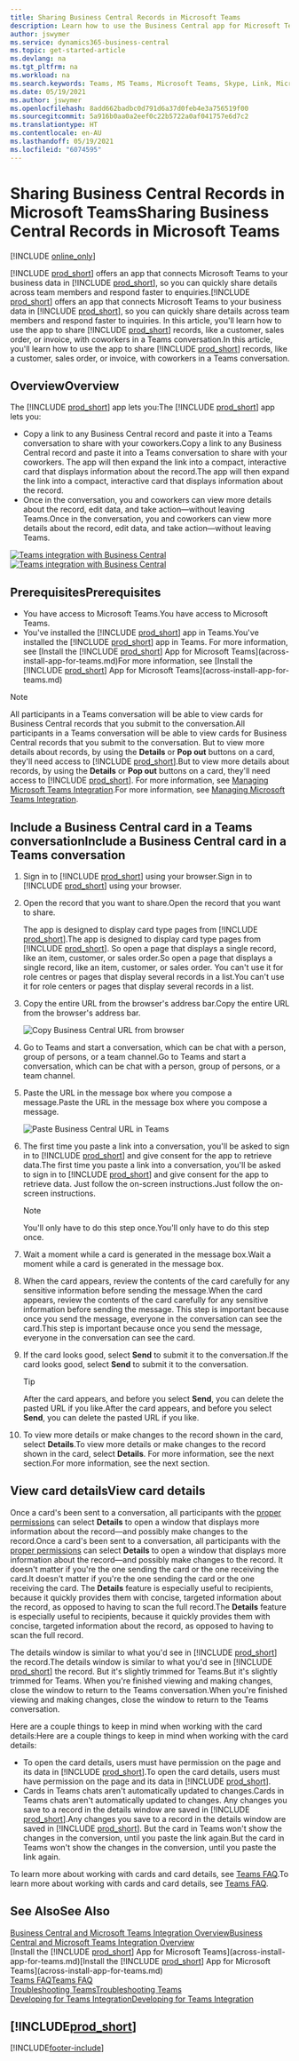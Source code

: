 ```yaml
---
title: Sharing Business Central Records in Microsoft Teams
description: Learn how to use the Business Central app for Microsoft Teams.
author: jswymer
ms.service: dynamics365-business-central
ms.topic: get-started-article
ms.devlang: na
ms.tgt_pltfrm: na
ms.workload: na
ms.search.keywords: Teams, MS Teams, Microsoft Teams, Skype, Link, Microsoft 365, collaborate, collaboration, teamwork, share records
ms.date: 05/19/2021
ms.author: jswymer
ms.openlocfilehash: 8add662badbc0d791d6a37d0feb4e3a756519f00
ms.sourcegitcommit: 5a916b0aa0a2eef0c22b5722a0af041757e6d7c2
ms.translationtype: HT
ms.contentlocale: en-AU
ms.lasthandoff: 05/19/2021
ms.locfileid: "6074595"
---
```

# <a name="sharing-business-central-records-in-microsoft-teams"></a><span data-ttu-id="8733e-103">Sharing Business Central Records in Microsoft Teams</span><span class="sxs-lookup"><span data-stu-id="8733e-103">Sharing Business Central Records in Microsoft Teams</span></span>

[!INCLUDE [online_only](includes/online_only.md)]

<span data-ttu-id="8733e-104">[!INCLUDE [prod_short](includes/prod_short.md)] offers an app that connects Microsoft Teams to your business data in [!INCLUDE [prod_short](includes/prod_short.md)], so you can quickly share details across team members and respond faster to enquiries.</span><span class="sxs-lookup"><span data-stu-id="8733e-104">[!INCLUDE [prod_short](includes/prod_short.md)] offers an app that connects Microsoft Teams to your business data in [!INCLUDE [prod_short](includes/prod_short.md)], so you can quickly share details across team members and respond faster to inquiries.</span></span> <span data-ttu-id="8733e-105">In this article, you'll learn how to use the app to share [!INCLUDE [prod_short](includes/prod_short.md)] records, like a customer, sales order, or invoice, with coworkers in a Teams conversation.</span><span class="sxs-lookup"><span data-stu-id="8733e-105">In this article, you'll learn how to use the app to share [!INCLUDE [prod_short](includes/prod_short.md)] records, like a customer, sales order, or invoice, with coworkers in a Teams conversation.</span></span>

## <a name="overview"></a><span data-ttu-id="8733e-106">Overview</span><span class="sxs-lookup"><span data-stu-id="8733e-106">Overview</span></span>

<span data-ttu-id="8733e-107">The [!INCLUDE [prod_short](includes/prod_short.md)] app lets you:</span><span class="sxs-lookup"><span data-stu-id="8733e-107">The [!INCLUDE [prod_short](includes/prod_short.md)] app lets you:</span></span>

- <span data-ttu-id="8733e-108">Copy a link to any Business Central record and paste it into a Teams conversation to share with your coworkers.</span><span class="sxs-lookup"><span data-stu-id="8733e-108">Copy a link to any Business Central record and paste it into a Teams conversation to share with your coworkers.</span></span> <span data-ttu-id="8733e-109">The app will then expand the link into a compact, interactive card that displays information about the record.</span><span class="sxs-lookup"><span data-stu-id="8733e-109">The app will then expand the link into a compact, interactive card that displays information about the record.</span></span>
- <span data-ttu-id="8733e-110">Once in the conversation, you and coworkers can view more details about the record, edit data, and take action&mdash;without leaving Teams.</span><span class="sxs-lookup"><span data-stu-id="8733e-110">Once in the conversation, you and coworkers can view more details about the record, edit data, and take action&mdash;without leaving Teams.</span></span>

<span data-ttu-id="8733e-111">[![Teams integration with Business Central](media/teams-intro-v3.png)](media/teams-intro-v3.png#lightbox)</span><span class="sxs-lookup"><span data-stu-id="8733e-111">[![Teams integration with Business Central](media/teams-intro-v3.png)](media/teams-intro-v3.png#lightbox)</span></span>

## <a name="prerequisites"></a><span data-ttu-id="8733e-112">Prerequisites</span><span class="sxs-lookup"><span data-stu-id="8733e-112">Prerequisites</span></span>

- <span data-ttu-id="8733e-113">You have access to Microsoft Teams.</span><span class="sxs-lookup"><span data-stu-id="8733e-113">You have access to Microsoft Teams.</span></span>
- <span data-ttu-id="8733e-114">You've installed the [!INCLUDE [prod_short](includes/prod_short.md)] app in Teams.</span><span class="sxs-lookup"><span data-stu-id="8733e-114">You've installed the [!INCLUDE [prod_short](includes/prod_short.md)] app in Teams.</span></span> <span data-ttu-id="8733e-115">For more information, see [Install the [!INCLUDE [prod_short](includes/prod_short.md)] App for Microsoft Teams](across-install-app-for-teams.md)</span><span class="sxs-lookup"><span data-stu-id="8733e-115">For more information, see [Install the [!INCLUDE [prod_short](includes/prod_short.md)] App for Microsoft Teams](across-install-app-for-teams.md)</span></span>

> [!NOTE]
> <span data-ttu-id="8733e-116">All participants in a Teams conversation will be able to view cards for Business Central records that you submit to the conversation.</span><span class="sxs-lookup"><span data-stu-id="8733e-116">All participants in a Teams conversation will be able to view cards for Business Central records that you submit to the conversation.</span></span> <span data-ttu-id="8733e-117">But to view more details about records, by using the **Details** or **Pop out** buttons on a card, they'll need access to [!INCLUDE [prod_short](includes/prod_short.md)].</span><span class="sxs-lookup"><span data-stu-id="8733e-117">But to view more details about records, by using the **Details** or **Pop out** buttons on a card, they'll need access to [!INCLUDE [prod_short](includes/prod_short.md)].</span></span> <span data-ttu-id="8733e-118">For more information, see [Managing Microsoft Teams Integration](admin-teams-integration.md#minimum-requirements-1).</span><span class="sxs-lookup"><span data-stu-id="8733e-118">For more information, see [Managing Microsoft Teams Integration](admin-teams-integration.md#minimum-requirements-1).</span></span>

## <a name="include-a-business-central-card-in-a-teams-conversation"></a><span data-ttu-id="8733e-119">Include a Business Central card in a Teams conversation</span><span class="sxs-lookup"><span data-stu-id="8733e-119">Include a Business Central card in a Teams conversation</span></span>

1. <span data-ttu-id="8733e-120">Sign in to [!INCLUDE [prod_short](includes/prod_short.md)] using your browser.</span><span class="sxs-lookup"><span data-stu-id="8733e-120">Sign in to [!INCLUDE [prod_short](includes/prod_short.md)] using your browser.</span></span>
2. <span data-ttu-id="8733e-121">Open the record that you want to share.</span><span class="sxs-lookup"><span data-stu-id="8733e-121">Open the record that you want to share.</span></span>

    <span data-ttu-id="8733e-122">The app is designed to display card type pages from [!INCLUDE [prod_short](includes/prod_short.md)].</span><span class="sxs-lookup"><span data-stu-id="8733e-122">The app is designed to display card type pages from [!INCLUDE [prod_short](includes/prod_short.md)].</span></span> <span data-ttu-id="8733e-123">So open a page that displays a single record, like an item, customer, or sales order.</span><span class="sxs-lookup"><span data-stu-id="8733e-123">So open a page that displays a single record, like an item, customer, or sales order.</span></span> <span data-ttu-id="8733e-124">You can't use it for role centres or pages that display several records in a list.</span><span class="sxs-lookup"><span data-stu-id="8733e-124">You can't use it for role centers or pages that display several records in a list.</span></span>

3. <span data-ttu-id="8733e-125">Copy the entire URL from the browser's address bar.</span><span class="sxs-lookup"><span data-stu-id="8733e-125">Copy the entire URL from the browser's address bar.</span></span>

   ![Copy Business Central URL from browser](media/teams-url-v2.png)
4. <span data-ttu-id="8733e-127">Go to Teams and start a conversation, which can be chat with a person, group of persons, or a team channel.</span><span class="sxs-lookup"><span data-stu-id="8733e-127">Go to Teams and start a conversation, which can be chat with a person, group of persons, or a team channel.</span></span>

    <!--Teams imposes a few limitations here eg. you cannot unfurl a link during a Voice/Video call :/ We should probably only mention this in a Troubleshooting section (and i hope it will also be fixed soon)-->
5. <span data-ttu-id="8733e-128">Paste the URL in the message box where you compose a message.</span><span class="sxs-lookup"><span data-stu-id="8733e-128">Paste the URL in the message box where you compose a message.</span></span>

   ![Paste Business Central URL in Teams](media/teams-paste-url-v2.png)
6. <span data-ttu-id="8733e-130">The first time you paste a link into a conversation, you'll be asked to sign in to [!INCLUDE [prod_short](includes/prod_short.md)] and give consent for the app to retrieve data.</span><span class="sxs-lookup"><span data-stu-id="8733e-130">The first time you paste a link into a conversation, you'll be asked to sign in to [!INCLUDE [prod_short](includes/prod_short.md)] and give consent for the app to retrieve data.</span></span> <span data-ttu-id="8733e-131">Just follow the on-screen instructions.</span><span class="sxs-lookup"><span data-stu-id="8733e-131">Just follow the on-screen instructions.</span></span>

    > [!NOTE]
    > <span data-ttu-id="8733e-132">You'll only have to do this step once.</span><span class="sxs-lookup"><span data-stu-id="8733e-132">You'll only have to do this step once.</span></span>

7. <span data-ttu-id="8733e-133">Wait a moment while a card is generated in the message box.</span><span class="sxs-lookup"><span data-stu-id="8733e-133">Wait a moment while a card is generated in the message box.</span></span>

8. <span data-ttu-id="8733e-134">When the card appears, review the contents of the card carefully for any sensitive information before sending the message.</span><span class="sxs-lookup"><span data-stu-id="8733e-134">When the card appears, review the contents of the card carefully for any sensitive information before sending the message.</span></span> <span data-ttu-id="8733e-135">This step is important because once you send the message, everyone in the conversation can see the card.</span><span class="sxs-lookup"><span data-stu-id="8733e-135">This step is important because once you send the message, everyone in the conversation can see the card.</span></span>

9. <span data-ttu-id="8733e-136">If the card looks good, select **Send** to submit it to the conversation.</span><span class="sxs-lookup"><span data-stu-id="8733e-136">If the card looks good, select **Send** to submit it to the conversation.</span></span>

    > [!TIP]
    > <span data-ttu-id="8733e-137">After the card appears, and before you select **Send**, you can delete the pasted URL if you like.</span><span class="sxs-lookup"><span data-stu-id="8733e-137">After the card appears, and before you select **Send**, you can delete the pasted URL if you like.</span></span>

10. <span data-ttu-id="8733e-138">To view more details or make changes to the record shown in the card, select **Details**.</span><span class="sxs-lookup"><span data-stu-id="8733e-138">To view more details or make changes to the record shown in the card, select **Details**.</span></span> <span data-ttu-id="8733e-139">For more information, see the next section.</span><span class="sxs-lookup"><span data-stu-id="8733e-139">For more information, see the next section.</span></span>

## <a name="view-card-details"></a><span data-ttu-id="8733e-140">View card details</span><span class="sxs-lookup"><span data-stu-id="8733e-140">View card details</span></span>

<span data-ttu-id="8733e-141">Once a card's been sent to a conversation, all participants with the [proper permissions](admin-teams-integration.md#permissions) can select **Details** to open a window that displays more information about the record&mdash;and possibly make changes to the record.</span><span class="sxs-lookup"><span data-stu-id="8733e-141">Once a card's been sent to a conversation, all participants with the [proper permissions](admin-teams-integration.md#permissions) can select **Details** to open a window that displays more information about the record&mdash;and possibly make changes to the record.</span></span> <span data-ttu-id="8733e-142">It doesn't matter if you're the one sending the card or the one receiving the card.</span><span class="sxs-lookup"><span data-stu-id="8733e-142">It doesn't matter if you're the one sending the card or the one receiving the card.</span></span> <span data-ttu-id="8733e-143">The **Details** feature is especially useful to recipients, because it quickly provides them with concise, targeted information about the record, as opposed to having to scan the full record.</span><span class="sxs-lookup"><span data-stu-id="8733e-143">The **Details** feature is especially useful to recipients, because it quickly provides them with concise, targeted information about the record, as opposed to having to scan the full record.</span></span>

<span data-ttu-id="8733e-144">The details window is similar to what you'd see in [!INCLUDE [prod_short](includes/prod_short.md)] the record.</span><span class="sxs-lookup"><span data-stu-id="8733e-144">The details window is similar to what you'd see in [!INCLUDE [prod_short](includes/prod_short.md)] the record.</span></span> <span data-ttu-id="8733e-145">But it's slightly trimmed for Teams.</span><span class="sxs-lookup"><span data-stu-id="8733e-145">But it's slightly trimmed for Teams.</span></span> <span data-ttu-id="8733e-146">When you're finished viewing and making changes, close the window to return to the Teams conversation.</span><span class="sxs-lookup"><span data-stu-id="8733e-146">When you're finished viewing and making changes, close the window to return to the Teams conversation.</span></span>

<span data-ttu-id="8733e-147">Here are a couple things to keep in mind when working with the card details:</span><span class="sxs-lookup"><span data-stu-id="8733e-147">Here are a couple things to keep in mind when working with the card details:</span></span>

- <span data-ttu-id="8733e-148">To open the card details, users must have permission on the page and its data in [!INCLUDE [prod_short](includes/prod_short.md)].</span><span class="sxs-lookup"><span data-stu-id="8733e-148">To open the card details, users must have permission on the page and its data in [!INCLUDE [prod_short](includes/prod_short.md)].</span></span>
- <span data-ttu-id="8733e-149">Cards in Teams chats aren't automatically updated to changes.</span><span class="sxs-lookup"><span data-stu-id="8733e-149">Cards in Teams chats aren't automatically updated to changes.</span></span> <span data-ttu-id="8733e-150">Any changes you save to a record in the details window are saved in [!INCLUDE [prod_short](includes/prod_short.md)].</span><span class="sxs-lookup"><span data-stu-id="8733e-150">Any changes you save to a record in the details window are saved in [!INCLUDE [prod_short](includes/prod_short.md)].</span></span> <span data-ttu-id="8733e-151">But the card in Teams won't show the changes in the conversion, until you paste the link again.</span><span class="sxs-lookup"><span data-stu-id="8733e-151">But the card in Teams won't show the changes in the conversion, until you paste the link again.</span></span>

<span data-ttu-id="8733e-152">To learn more about working with cards and card details, see [Teams FAQ](teams-faq.md).</span><span class="sxs-lookup"><span data-stu-id="8733e-152">To learn more about working with cards and card details, see [Teams FAQ](teams-faq.md).</span></span>

## <a name="see-also"></a><span data-ttu-id="8733e-153">See Also</span><span class="sxs-lookup"><span data-stu-id="8733e-153">See Also</span></span>

[<span data-ttu-id="8733e-154">Business Central and Microsoft Teams Integration Overview</span><span class="sxs-lookup"><span data-stu-id="8733e-154">Business Central and Microsoft Teams Integration Overview</span></span>](across-teams-overview.md)  
<span data-ttu-id="8733e-155">[Install the [!INCLUDE [prod_short](includes/prod_short.md)] App for Microsoft Teams](across-install-app-for-teams.md)</span><span class="sxs-lookup"><span data-stu-id="8733e-155">[Install the [!INCLUDE [prod_short](includes/prod_short.md)] App for Microsoft Teams](across-install-app-for-teams.md)</span></span>  
[<span data-ttu-id="8733e-156">Teams FAQ</span><span class="sxs-lookup"><span data-stu-id="8733e-156">Teams FAQ</span></span>](teams-faq.md)  
[<span data-ttu-id="8733e-157">Troubleshooting Teams</span><span class="sxs-lookup"><span data-stu-id="8733e-157">Troubleshooting Teams</span></span>](admin-teams-troubleshooting.md)  
[<span data-ttu-id="8733e-158">Developing for Teams Integration</span><span class="sxs-lookup"><span data-stu-id="8733e-158">Developing for Teams Integration</span></span>](/dynamics365/business-central/dev-itpro/developer/devenv-develop-for-teams)  

## [!INCLUDE[prod_short](includes/free_trial_md.md)]  


[!INCLUDE[footer-include](includes/footer-banner.md)]